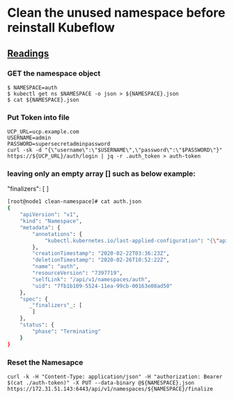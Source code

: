 # Clean the unused namespace before reinstall Kubeflow

## [Readings](https://success.docker.com/article/kubernetes-namespace-stuck-in-terminating)


### GET the namespace object
```
$ NAMESPACE=auth
$ kubectl get ns $NAMESPACE -o json > ${NAMESPACE}.json
$ cat ${NAMESPACE}.json

```

### Put Token into file
```
UCP_URL=ucp.example.com
USERNAME=admin
PASSWORD=supersecretadminpassword
curl -sk -d "{\"username\":\"$USERNAME\",\"password\":\"$PASSWORD\"}" https://${UCP_URL}/auth/login | jq -r .auth_token > auth-token
```
            
### leaving only an empty array [] such as below example: 
"finalizers": [
]

```bash
[root@node1 clean-namespace]# cat auth.json
{
    "apiVersion": "v1",
    "kind": "Namespace",
    "metadata": {
        "annotations": {
            "kubectl.kubernetes.io/last-applied-configuration": "{\"apiVersion\":\"v1\",\"kind\":\"Namespace\",\"metadata\":{\"annotations\":{},\"name\":\"auth\"}}\n"
        },
        "creationTimestamp": "2020-02-22T03:36:23Z",
        "deletionTimestamp": "2020-02-26T10:52:22Z",
        "name": "auth",
        "resourceVersion": "7397719",
        "selfLink": "/api/v1/namespaces/auth",
        "uid": "7fb1b109-5524-11ea-99cb-00163e08ad50"
    },
    "spec": {
       _"finalizers"_: [
        ]
    },
    "status": {
        "phase": "Terminating"
    }
}
```

### Reset the Namesapce

```
curl -k -H "Content-Type: application/json" -H "authorization: Bearer $(cat ./auth-token)" -X PUT --data-binary @${NAMESPACE}.json https://172.31.51.143:6443/api/v1/namespaces/${NAMESPACE}/finalize
```